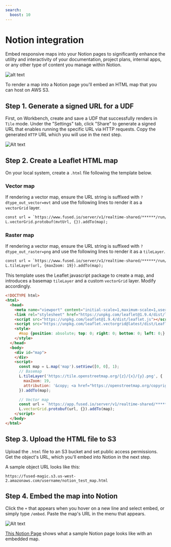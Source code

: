 ```yaml
---
search:
  boost: 10
---
```


# Notion integration

Embed responsive maps into your Notion pages to significantly enhance the utility and interactivity of your documentation, project plans, internal apps, or any other type of content you manage within Notion.

![alt text](https://fused-magic.s3.us-west-2.amazonaws.com/docs_assets/a_notion.png)

To render a map into a Notion page you'll embed an HTML map that you can host on AWS S3.

## Step 1. Generate a signed URL for a UDF

First, on Workbench, create and save a UDF that successfully renders in `Tile` mode. Under the "Settings" tab, click "Share" to generate a signed URL that enables running the specific URL via HTTP requests. Copy the generated `HTTP` URL which you will use in the next step.

![Alt text](https://fused-magic.s3.us-west-2.amazonaws.com/docs_assets/snippets_share.png)


## Step 2. Create a Leaflet HTML map

On your local system, create a `.html` file following the template below.

### Vector map

If rendering a vector map, ensure the URL string is suffixed with `?dtype_out_vector=mvt` and use the following lines to render it as a `vectorGrid` layer.

```html
const url = `https://www.fused.io/server/v1/realtime-shared/******/run/tiles/{z}/{x}/{y}?dtype_out_vector=mvt`
L.vectorGrid.protobuf(mvtUrl, {}).addTo(map);
```

### Raster map
If rendering a vector map, ensure the URL string is suffixed with `?dtype_out_raster=png` and use the following lines to render it as a `tileLayer`.

```html
const url = `https://www.fused.io/server/v1/realtime-shared/******/run/tiles/{z}/{x}/{y}?dtype_out_raster=png`
L.tileLayer(url, {maxZoom: 19}).addTo(map);
```

This template uses the Leaflet javascript package to create a map, and introduces a basemap `tileLayer` and a custom `vectorGrid` layer. Modify accordingly.

```html
<!DOCTYPE html>
<html>
  <head>
    <meta name="viewport" content="initial-scale=1,maximum-scale=1,user-scalable=no" />
    <link rel="stylesheet" href="https://unpkg.com/leaflet@1.9.4/dist/leaflet.css" />
    <script src="https://unpkg.com/leaflet@1.9.4/dist/leaflet.js"></script>
    <script src="https://unpkg.com/leaflet.vectorgrid@latest/dist/Leaflet.VectorGrid.bundled.js"></script>
    <style>
      #map {position: absolute; top: 0; right: 0; bottom: 0; left: 0;}
    </style>
  </head>
  <body>
    <div id="map">
    </div>
    <script>
      const map = L.map('map').setView([0, 0], 1);
      // Basemap
      L.tileLayer('https://tile.openstreetmap.org/{z}/{x}/{y}.png', {
        maxZoom: 19,
        attribution: '&copy; <a href="https://openstreetmap.org/copyright">OpenStreetMap contributors</a>'
      }).addTo(map);

      // Vector map
      const url = `https://app.fused.io/server/v1/realtime-shared/********/run/tiles/{z}/{x}/{y}?dtype_out_vector=mvt`;
      L.vectorGrid.protobuf(url, {}).addTo(map);
    </script>
  </body>
</html>
```


## Step 3. Upload the HTML file to S3

Upload the `.html` file to an S3 bucket and set public access permissions. Get the object's URL, which you'll embed into Notion in the next step.

A sample object URL looks like this:

```
https://fused-magic.s3.us-west-2.amazonaws.com/username/notion_test_map.html
```


## Step 4. Embed the map into Notion

Click the `+` that appears when you hover on a new line and select embed, or simply type `/embed`. Paste the map's URL in the menu that appears.

![Alt text](https://fused-magic.s3.us-west-2.amazonaws.com/docs_assets/gifs/notion2.gif)

[This Notion Page](https://fusedio.notion.site/Demo-Overture-Dataset-Technical-Documentation-8b4138aa56a8483890a93febcc2f2f7f) shows what a sample Notion page looks like with an embedded map.
